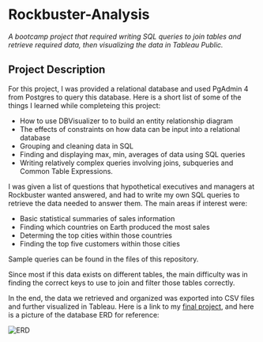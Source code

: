 # Rockbuster-Analysis
*A bootcamp project that required writing SQL queries to join tables and retrieve required data, then visualizing the data in Tableau Public.*
## Project Description
For this project, I was provided a relational database and used PgAdmin 4 from Postgres to query this database. Here is a short list of some of the things I learned while completeing this project:
- How to use DBVisualizer to to build an entity relationship diagram
- The effects of constraints on how data can be input into a relational database
- Grouping and cleaning data in SQL
- Finding and displaying max, min, averages of data using SQL queries
- Writing relatively complex queries involving joins, subqueries and Common Table Expressions.

I was given a list of questions that hypothetical executives and managers at Rockbuster wanted answered, and had to write my own SQL queries to retrieve the data needed to answer them. The main areas if interest were:
- Basic statistical summaries of sales information
- Finding which countries on Earth produced the most sales 
- Determing the top cities within those countries
- Finding the top five customers within those cities

Sample queries can be found in the files of this repository.

Since most if this data exists on different tables, the main difficulty was in finding the correct keys to use to join and filter those tables correctly. 

In the end, the data we retrieved and organized was exported into CSV files and further visualized in Tableau. Here is a link to my [final project](https://public.tableau.com/app/profile/bryan7956/viz/RockbusterAnalysis_16577248885990/Story1?publish=yes), and here is a picture of the database ERD for reference:


![ERD](https://user-images.githubusercontent.com/72717410/178783481-84c635ae-bf77-4124-a536-326c3c2b5b68.jpg)




